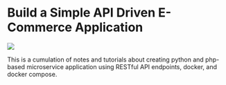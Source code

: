 # Build a Simple API Driven E-Commerce Application

<img src="https://user-images.githubusercontent.com/6856382/219535872-7a6faaf5-1c1a-45c7-8a66-d564e980d6fb.png">

This is a cumulation of notes and tutorials about creating python and php-based microservice application using RESTful API endpoints, docker, and docker compose.